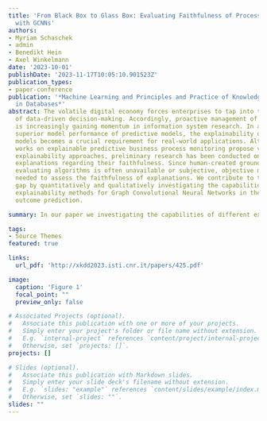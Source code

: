 ```yaml
---
title: 'From Black Box to Glass Box: Evaluating Faithfulness of Process Predictions
  with GCNNs'
authors:
- Myriam Schaschek
- admin
- Benedikt Hein
- Axel Winkelmann
date: '2023-10-01'
publishDate: '2023-11-17T10:05:10.901523Z'
publication_types:
- paper-conference
publication: '*Machine Learning and Principles and Practice of Knowledge Discovery
  in Databases*'
abstract: The volatile digital economy forces enterprises to tap into the potential 
  of data-driven decision-making. Accordingly, proactive management of business processes 
  is increasingly gaining momentum in information system research. In addition to the 
  superior model performance of predictive models, the explainability of deep learning 
  models becomes a crucial requirement for real-world applications. Although recent 
  works on explainable predictive business process monitoring propose various 
  explainability approaches, preliminary research has been conducted on evaluating 
  explanations regarding their faithfulness. Since human-created ground truth for 
  evaluating algorithms is often unavailable or subjective, objective metrics are
  needed to assess the faithfulness of explanations. We contribute to this research
  gap by quantitatively and qualitatively investigating the capabilities of different
  explainability methods for Graph Convolutional Neural Networks in the context of
  outcome prediction.

summary: In our paper we investigating the capabilities of different explainability methods for GNNs

tags:
- Source Themes
featured: true

links:
  url_pdf: 'http://xkdd2023.isti.cnr.it/papers/425.pdf'

image:
  caption: 'Figure 1'
  focal_point: ""
  preview_only: false

# Associated Projects (optional).
#   Associate this publication with one or more of your projects.
#   Simply enter your project's folder or file name without extension.
#   E.g. `internal-project` references `content/project/internal-project/index.md`.
#   Otherwise, set `projects: []`.
projects: []

# Slides (optional).
#   Associate this publication with Markdown slides.
#   Simply enter your slide deck's filename without extension.
#   E.g. `slides: "example"` references `content/slides/example/index.md`.
#   Otherwise, set `slides: ""`.
slides: ""
---
```

